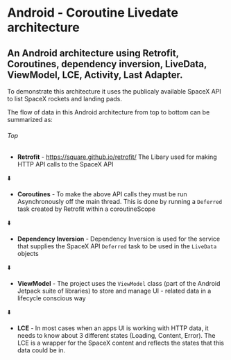 # Android - Coroutine Livedate architecture
## An Android architecture using Retrofit, Coroutines, dependency inversion, LiveData,  ViewModel, LCE, Activity, Last Adapter.

To demonstrate this architecture it uses the publicaly available SpaceX API to list SpaceX rockets and landing pads.




The flow of data in this Android architecture from top to bottom can be summarized as:

###### Top

- **Retrofit** - https://square.github.io/retrofit/
The Libary used for making HTTP API calls to the SpaceX API

:arrow_down:

- **Coroutines** - To make the above API calls they must be run Asynchronously off the main thread. This is done by running a `Deferred` task created by Retrofit within a coroutineScope

:arrow_down:

- **Dependency Inversion** - Dependency Inversion is used for the service that supplies the SpaceX API `Deferred` task to be used in the `LiveData` objects

:arrow_down:

- **ViewModel** - The project uses the `ViewModel` class (part of the Android Jetpack suite of libraries) to store and manage UI - related data in a lifecycle conscious way

:arrow_down:

- **LCE** - In most cases when an apps UI is working with HTTP data, it needs to know about 3 different states (Loading, Content, Error). The LCE is a wrapper for the SpaceX content and reflects the states that this data could be in. 
